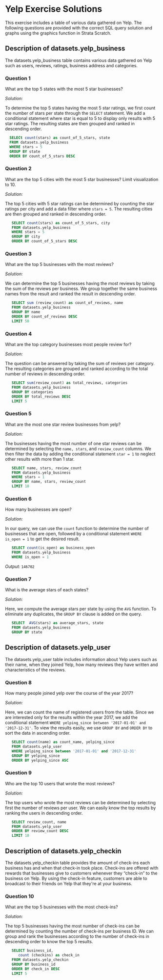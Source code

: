 # Yelp Exercise Solutions
This exercise includes a table of various data gathered on Yelp. The following questions are provided with the correct SQL query solution
and graphs using the graphics function in Strata Scratch.

## Description of datasets.yelp_business 
The datasets.yelp_business table contains various data gathered on Yelp such as users, reviews, ratings, business address and categories. 

### Question 1 
What are the top 5 states with the most 5 star businesses?

*Solution:*

To determine the top 5 states having the most 5 star ratings, we first count the number of stars per state through the `SELECT` statement. We add a conditional statement where star is equal to 5 to display only results with 5 star ratings. The resulting states are then grouped and ranked in descending order.
```sql
  SELECt count(stars) as count_of_5_stars, state
  FROM datasets.yelp_business
  WHERE stars = 5
  GROUP BY state
  ORDER BY count_of_5_stars DESC
```

### Question 2 
What are the top 5 cities with the most 5 star businesses? Limit visualization to 10.

*Solution:*

The top 5 cities with 5 star ratings can be determined by counting the star ratings per city and add a data filter where `stars = 5`. The resulting cities are then grouped and ranked in descending order.
```sql
   SELECT count(stars) as count_of_5_stars, city
   FROM datasets.yelp_business
   WHERE stars = 5
   GROUP BY city
   ORDER BY count_of_5_stars DESC
```

### Question 3 
What are the top 5 businesses with the most reviews?

*Solution:*

We can determine the top 5 businesses having the most reviews by taking the sum of the reviews per business. We group together the same business names from the result and ranked the result in descending order.
```sql
   SELECT sum (review_count) as count_of_reviews, name
   FROM datasets.yelp_business
   GROUP BY name
   ORDER BY count_of_reviews DESC
   LIMIT 50
```

### Question 4 
What are the top category businesses most people review for?

*Solution:*

The question can be answered by taking the sum of reviews per category. The resulting categories are grouped and ranked according to the total number of reviews in descending order.
```sql
   SELECT sum(review_count) as total_reviews, categories
   FROM datasets.yelp_business
   GROUP BY categories
   ORDER BY total_reviews DESC
   LIMIT 5
```

### Question 5 
What are the most one star review businesses from yelp?

*Solution:*

The businesses having the most number of one star reviews can be determined by selecting the `name, stars`, and `review_count` columns. We then filter the data by adding the conditional statement `star = 1` to neglect other results with more than 1 star. 
```sql
   SELECT name, stars, review_count
   FROM datasets.yelp_business
   WHERE stars = 1
   GROUP BY name, stars, review_count
   LIMIT 10
```

### Question 6 
How many businesses are open?

*Solution:*

In our query, we can use the `count` function to determine the number of businesses that are open, followed by a conditional statement `WHERE is_open = 1` to get the desired result.
```sql
   SELECT count(is_open) as business_open
   FROM datasets.yelp_business
   WHERE is_open = 1
```
*Output:* `146702`

### Question 7 
What is the average stars of each states?

*Solution:*

Here, we compute the average stars per state by using the `AVG` function. To eliminate any duplicates, the `GROUP BY` clause is added on the query.
```sql
   SELECT  AVG(stars) as average_stars, state
   FROM datasets.yelp_business
   GROUP BY state
```

## Description of datasets.yelp_user
The datasets.yelp_user table includes information about Yelp users such as their name, when they joined Yelp, how many reviews they have written and characteristics of the reviews.

### Question 8
How many people joined yelp over the course of the year 2017?

*Solution:*

Here, we can count the name of registered users from the table. Since we are interested only for the results within the year 2017, we add the conditional statement `WHERE yelping_since between '2017-01-01' and '2017-12-31'`. To view the results easily, we use `GROUP BY` and `ORDER BY` to sort the data in ascending order.
```sql
   SELECT count(name) as count_name, yelping_since
   FROM datasets.yelp_user
   WHERE yelping_since between '2017-01-01' and '2017-12-31'
   GROUP BY yelping_since
   ORDER BY yelping_since ASC
```

### Question 9
Who are the top 10 users that wrote the most reviews?

*Solution:*

The top users who wrote the most reviews can be determined by selecting first the number of reviews per user. We can easily know the top results by ranking the users in descending order.
```sql
   SELECT review_count, name
   FROM datasets.yelp_user
   ORDER BY review_count DESC 
   LIMIT 10
```

## Description of datasets.yelp_checkin
The  datasets.yelp_checkin table provides the amount of check-ins each business has and when that check-in took place. Check-ins are offered with rewards that businesses give to customers whenever they “check-in” to the business on Yelp. By using the check-in feature, customers are able to broadcast to their friends on Yelp that they're at your business.

### Question 10
What are the top 5 businesses with the most check-ins?

*Solution:*

The top 5 businesses having the most number of check-ins can be determined by counting the number of check-ins per business ID. We can group and rank the businesses according to the number of check-ins in descending order to know the top 5 results.
```sql
   SELECT business_id,
      count (checkins) as check_in
   FROM datasets.yelp_checkin
   GROUP BY business_id
   ORDER BY check_in DESC
   LIMIT 5
```




